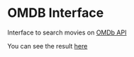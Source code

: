 # OMDB Interface

Interface to search movies on [OMDb API](https://www.omdbapi.com/)

You can see the result [here](http://www.odineiribeiro.com.br/ombd-interface/)
